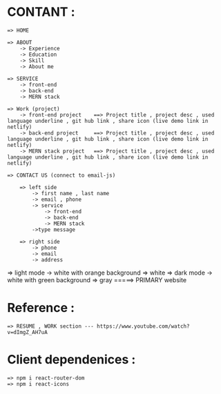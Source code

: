 # CONTANT :

    => HOME

    => ABOUT
        -> Experience
        -> Education
        -> Skill
        -> About me

    => SERVICE
        -> front-end
        -> back-end
        -> MERN stack

    => Work (project)
        -> front-end project    ==> Project title , project desc , used language underline , git hub link , share icon (live demo link in netlify)
        -> back-end project     ==> Project title , project desc , used language underline , git hub link , share icon (live demo link in netlify)
        -> MERN stack project   ==> Project title , project desc , used language underline , git hub link , share icon (live demo link in netlify)

    => CONTACT US (connect to email-js)

        => left side
            -> first name , last name
            -> email , phone
            -> service
                -> front-end
                -> back-end
                -> MERN stack
            ->type message

        => right side
            -> phone
            -> email
            -> address

=> light mode -> white with orange background => white
=> dark mode -> white with green background => gray =====> PRIMARY website

# Reference :

    => RESUME , WORK section --- https://www.youtube.com/watch?v=dImgZ_AH7uA

# Client dependenices : 

    => npm i react-router-dom
    => npm i react-icons
